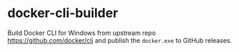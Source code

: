 # docker-cli-builder

Build Docker CLI for Windows from upstream repo https://github.com/docker/cli and publish the `docker.exe` to GitHub releases.
